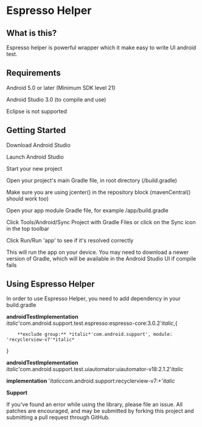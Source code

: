 # Espresso Helper

## What is this?

Espresso helper is powerful wrapper which it make easy to write UI android test.

## Requirements

Android 5.0 or later (Minimum SDK level 21)

Android Studio 3.0 (to compile and use)

Eclipse is not supported



## Getting Started
Download Android Studio

Launch Android Studio

Start your new project

Open your project's main Gradle file, in root directory (/build.gradle)

Make sure you are using jcenter() in the repository block (mavenCentral() should work too)

Open your app module Gradle file, for example /app/build.gradle

Click Tools/Android/Sync Project with Gradle Files or click on the Sync icon in the top toolbar

Click Run/Run 'app' to see if it's resolved correctly

This will run the app on your device. You may need to download a newer version of Gradle, which will be available in the Android Studio UI if compile fails


## Using Espresso Helper

In order to use Espresso Helper, you need to add dependency in your build.gradle

**androidTestImplementation** *italic*'com.android.support.test.espresso:espresso-core:3.0.2'*italic*,{

        **exclude group:** *italic*'com.android.support', module: 'recyclerview-v7'*italic*
}

**androidTestImplementation** *italic*'com.android.support.test.uiautomator:uiautomator-v18:2.1.2'*italic*

**implementation** '*italic*com.android.support:recyclerview-v7:+'*italic*



**Support**

If you've found an error while using the library, please file an issue. All patches are encouraged, and may be submitted by forking this project and submitting a pull request through GitHub.
